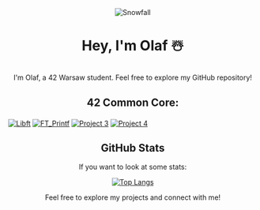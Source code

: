 <div align="center">
  <img src="https://github.com/0h-laugh/assets/raw/main/pure-css-snow-animation.gif" alt="Snowfall">
</div>

# <p align="center">Hey, I'm Olaf ☃️</p>

<p align="center">I'm Olaf, a 42 Warsaw student. Feel free to explore my GitHub repository!</p>

## <p align="center">42 Common Core:</p>

[![Libft](https://img.shields.io/badge/libft%2repo-Repository-blue)](https://github.com/0h-laugh/libft)
[![FT_Printf](https://img.shields.io/badge/ft_pritf%2repo-Repository-green)](https://github.com/0h-laugh/ft_printf)
[![Project 3](https://img.shields.io/badge/Project%203-Repository-orange)](https://github.com/your-username/project3)
[![Project 4](https://img.shields.io/badge/Project%204-Repository-red)](https://github.com/your-username/project4)
<div align="center">
  
## GitHub Stats

<p align="center">If you want to look at some stats:</p>
  
[![Top Langs](https://github-readme-stats.vercel.app/api/top-langs/?username=0h-laugh&layout=compact)](https://github.com/0h-laugh)

Feel free to explore my projects and connect with me!
</div>
